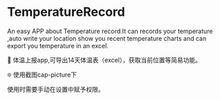 # TemperatureRecord
An easy APP about Temperature record.It can records your temperature ,auto write your location 
show you recent temperature charts and can export you temperature in an excel.

🎈 体温上报app,可导出14天体温表（excel），获取当前位置等简易功能。

🔯 使用截图cap-picture下

使用时需要手动在设置中赋予权限。
